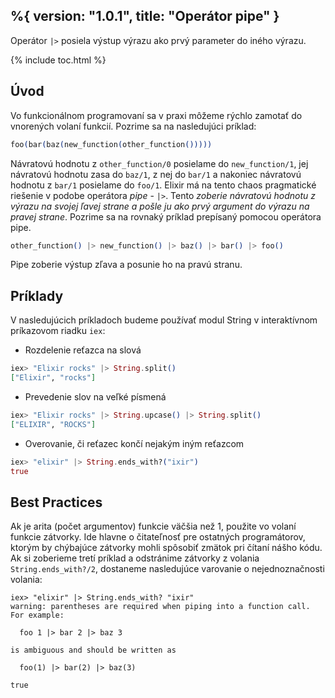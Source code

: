 %{
  version: "1.0.1",
  title: "Operátor pipe"
}
---

Operátor `|>` posiela výstup výrazu ako prvý parameter do iného výrazu.

{% include toc.html %}

## Úvod

Vo funkcionálnom programovaní sa v praxi môžeme rýchlo zamotať do vnorených volaní funkcií. Pozrime sa na nasledujúci príklad:

```elixir
foo(bar(baz(new_function(other_function()))))
```

Návratovú hodnotu z `other_function/0` posielame do `new_function/1`, jej návratovú hodnotu zasa do `baz/1`, z nej do `bar/1` a nakoniec návratovú hodnotu z `bar/1` posielame do `foo/1`. Elixir má na tento chaos pragmatické riešenie v podobe operátora *pipe* - `|>`. Tento *zoberie návratovú hodnotu z výrazu na svojej ľavej strane a pošle ju ako prvý argument do výrazu na pravej strane*. Pozrime sa na rovnaký príklad prepísaný pomocou operátora pipe.

```elixir
other_function() |> new_function() |> baz() |> bar() |> foo()
```

Pipe zoberie výstup zľava a posunie ho na pravú stranu.

## Príklady

V nasledujúcich príkladoch budeme používať modul String v interaktívnom príkazovom riadku `iex`:

- Rozdelenie reťazca na slová

```elixir
iex> "Elixir rocks" |> String.split()
["Elixir", "rocks"]
```

- Prevedenie slov na veľké písmená

```elixir
iex> "Elixir rocks" |> String.upcase() |> String.split()
["ELIXIR", "ROCKS"]
```

- Overovanie, či reťazec končí nejakým iným reťazcom

```elixir
iex> "elixir" |> String.ends_with?("ixir")
true
```

## Best Practices

Ak je arita (počet argumentov) funkcie väčšia než 1, použite vo volaní funkcie zátvorky. Ide hlavne o čitateľnosť pre ostatných programátorov, ktorým by chýbajúce zátvorky mohli spôsobiť zmätok pri čítaní nášho kódu. Ak si zoberieme tretí príklad a odstránime zátvorky z volania `String.ends_with?/2`, dostaneme nasledujúce varovanie o nejednoznačnosti volania:

```shell
iex> "elixir" |> String.ends_with? "ixir"
warning: parentheses are required when piping into a function call. For example:

  foo 1 |> bar 2 |> baz 3

is ambiguous and should be written as

  foo(1) |> bar(2) |> baz(3)

true
```

